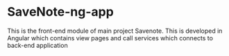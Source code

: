 # SaveNote-ng-app
This is the front-end module of main project Savenote. This is developed in Angular which contains view pages and call services which connects to back-end application
